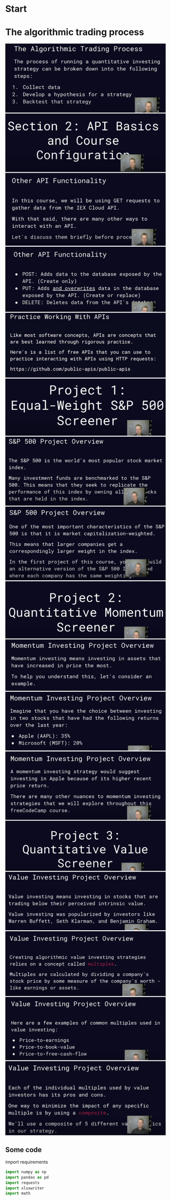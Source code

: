 # Start

# The algorithmic trading process

![](img/2021-11-18-10-34-23.png)
![](img/2021-11-18-10-36-18.png)
![](img/2021-11-18-10-39-33.png)
![](img/2021-11-18-10-39-50.png)
![](img/2021-11-18-10-40-28.png)
![](img/2021-11-18-10-40-55.png)
![](img/2021-11-18-10-41-56.png)
![](img/2021-11-18-10-42-10.png)
![](img/2021-11-18-10-41-10.png)
![](img/2021-11-18-10-42-46.png)
![](img/2021-11-18-10-43-01.png)
![](img/2021-11-18-10-43-13.png)
![](img/2021-11-18-10-43-25.png)
![](img/2021-11-18-10-43-37.png)
![](img/2021-11-18-10-43-50.png)
![](img/2021-11-18-10-44-01.png)
![](img/2021-11-18-10-44-15.png)

## Some code
import requirements
```python
import numpy as np
import pandas as pd
import requests
import xlsxwriter
import math
```